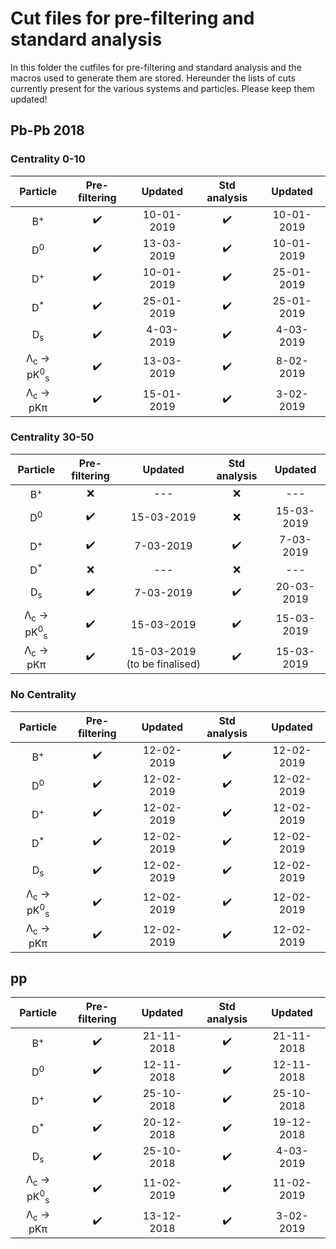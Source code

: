 # Cut files for pre-filtering and standard analysis

In this folder the cutfiles for pre-filtering and standard analysis and the macros used to generate them are stored. Hereunder the lists of cuts currently present for the various systems and particles. Please keep them updated!

## Pb-Pb 2018

### Centrality 0-10

| Particle | Pre-filtering | Updated | Std analysis | Updated |
|:-:|:-:|:-:|:-:|:-:|
| B<sup>+ | :heavy_check_mark: | 10-01-2019 | :heavy_check_mark: | 10-01-2019 |
| D<sup>0 | :heavy_check_mark: | 13-03-2019 | :heavy_check_mark: | 10-01-2019 |
| D<sup>+ | :heavy_check_mark: | 10-01-2019 | :heavy_check_mark: | 25-01-2019 |
| D<sup>* | :heavy_check_mark: | 25-01-2019 | :heavy_check_mark: | 25-01-2019 |
| D<sub>s | :heavy_check_mark: | 4-03-2019 | :heavy_check_mark: | 4-03-2019 |
| &Lambda;<sub>c</sub> &rarr; pK<sup>0</sup><sub>s | :heavy_check_mark: | 13-03-2019 | :heavy_check_mark: | 8-02-2019 |
| &Lambda;<sub>c</sub> &rarr; pK&pi; | :heavy_check_mark: | 15-01-2019 | :heavy_check_mark: | 3-02-2019 |

### Centrality 30-50

| Particle | Pre-filtering | Updated | Std analysis | Updated |
|:-:|:-:|:-:|:-:|:-:|
| B<sup>+ | :x: | --- | :x: | --- |
| D<sup>0 | :heavy_check_mark: | 15-03-2019 | :x: | 15-03-2019 |
| D<sup>+ | :heavy_check_mark: | 7-03-2019 | :heavy_check_mark: | 7-03-2019 |
| D<sup>* | :x: | --- | :x: | --- |
| D<sub>s | :heavy_check_mark: | 7-03-2019 | :heavy_check_mark: | 20-03-2019 |
| &Lambda;<sub>c</sub> &rarr; pK<sup>0</sup><sub>s | :heavy_check_mark: | 15-03-2019 | :heavy_check_mark: | 15-03-2019 |
| &Lambda;<sub>c</sub> &rarr; pK&pi; | :heavy_check_mark: | 15-03-2019 (to be finalised) | :heavy_check_mark: | 15-03-2019 |

### No Centrality

| Particle | Pre-filtering | Updated | Std analysis | Updated |
|:-:|:-:|:-:|:-:|:-:|
| B<sup>+ | :heavy_check_mark: | 12-02-2019 | :heavy_check_mark: | 12-02-2019 |
| D<sup>0 | :heavy_check_mark: | 12-02-2019 | :heavy_check_mark: | 12-02-2019 |
| D<sup>+ | :heavy_check_mark: | 12-02-2019 | :heavy_check_mark: | 12-02-2019 |
| D<sup>* | :heavy_check_mark: | 12-02-2019 | :heavy_check_mark: | 12-02-2019 |
| D<sub>s | :heavy_check_mark: | 12-02-2019 | :heavy_check_mark: | 12-02-2019 |
| &Lambda;<sub>c</sub> &rarr; pK<sup>0</sup><sub>s | :heavy_check_mark: | 12-02-2019 | :heavy_check_mark: | 12-02-2019 |
| &Lambda;<sub>c</sub> &rarr; pK&pi; | :heavy_check_mark: | 12-02-2019 | :heavy_check_mark: | 12-02-2019 |

## pp  

| Particle | Pre-filtering | Updated | Std analysis | Updated |
|:-:|:-:|:-:|:-:|:-:|
| B<sup>+ | :heavy_check_mark: | 21-11-2018 | :heavy_check_mark: | 21-11-2018 |
| D<sup>0 | :heavy_check_mark: | 12-11-2018 | :heavy_check_mark: | 12-11-2018 |
| D<sup>+ | :heavy_check_mark: | 25-10-2018 | :heavy_check_mark: | 25-10-2018 |
| D<sup>* | :heavy_check_mark: | 20-12-2018 | :heavy_check_mark: | 19-12-2018 |
| D<sub>s | :heavy_check_mark: | 25-10-2018 | :heavy_check_mark: | 4-03-2019 |
| &Lambda;<sub>c</sub> &rarr; pK<sup>0</sup><sub>s | :heavy_check_mark: | 11-02-2019 | :heavy_check_mark: | 11-02-2019 |
| &Lambda;<sub>c</sub> &rarr; pK&pi; | :heavy_check_mark: | 13-12-2018 | :heavy_check_mark: | 3-02-2019 |
